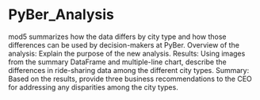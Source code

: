 # PyBer_Analysis
mod5
summarizes how the data differs by city type and how those differences can be used by decision-makers at PyBer.
Overview of the analysis: Explain the purpose of the new analysis.
Results: Using images from the summary DataFrame and multiple-line chart, describe the differences in ride-sharing data among the different city types.
Summary: Based on the results, provide three business recommendations to the CEO for addressing any disparities among the city types.
